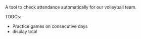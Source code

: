 A tool to check attendance automatically for our volleyball team.

TODOs:

* Practice games on consecutive days
* display total
